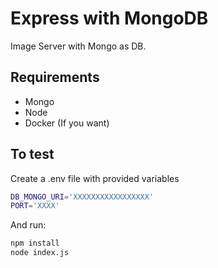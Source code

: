 # Express with MongoDB
Image Server with Mongo as DB.

## Requirements
- Mongo
- Node
- Docker (If you want)
## To test
Create a .env file with provided variables 
```sh
DB_MONGO_URI='XXXXXXXXXXXXXXXXX'
PORT='XXXX'

```
And run:
```sh
npm install
node index.js
```
